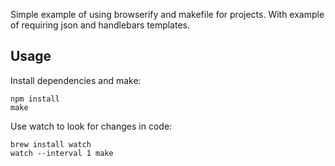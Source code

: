 Simple example of using browserify and makefile for projects. With example of requiring json and handlebars templates.

## Usage
Install dependencies and make:
```
npm install
make
```
Use watch to look for changes in code:
```
brew install watch
watch --interval 1 make
```
